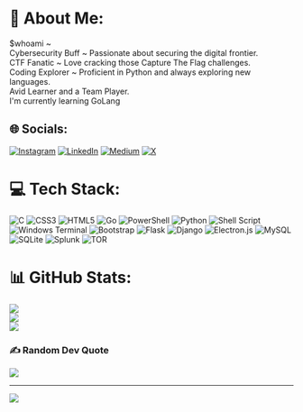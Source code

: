 # 💫 About Me:
$whoami ~<br>Cybersecurity Buff ~ Passionate about securing the digital frontier.<br>CTF Fanatic ~ Love cracking those Capture The Flag challenges.<br>Coding Explorer ~ Proficient in Python and always exploring new languages.<br>Avid Learner and a Team Player.<br>I'm currently learning GoLang<br> 


## 🌐 Socials:
[![Instagram](https://img.shields.io/badge/Instagram-%23E4405F.svg?logo=Instagram&logoColor=white)](https://instagram.com/sh1v4ng) [![LinkedIn](https://img.shields.io/badge/LinkedIn-%230077B5.svg?logo=linkedin&logoColor=white)](https://linkedin.com/in/shivang-tiwari2415) [![Medium](https://img.shields.io/badge/Medium-12100E?logo=medium&logoColor=white)](https://medium.com/@shivangtiwari2415) [![X](https://img.shields.io/badge/X-black.svg?logo=X&logoColor=white)](https://x.com/Sh1v4ng_T1w4r1) 

# 💻 Tech Stack:
![C](https://img.shields.io/badge/c-%2300599C.svg?style=for-the-badge&logo=c&logoColor=white) ![CSS3](https://img.shields.io/badge/css3-%231572B6.svg?style=for-the-badge&logo=css3&logoColor=white) ![HTML5](https://img.shields.io/badge/html5-%23E34F26.svg?style=for-the-badge&logo=html5&logoColor=white) ![Go](https://img.shields.io/badge/go-%2300ADD8.svg?style=for-the-badge&logo=go&logoColor=white) ![PowerShell](https://img.shields.io/badge/PowerShell-%235391FE.svg?style=for-the-badge&logo=powershell&logoColor=white) ![Python](https://img.shields.io/badge/python-3670A0?style=for-the-badge&logo=python&logoColor=ffdd54) ![Shell Script](https://img.shields.io/badge/shell_script-%23121011.svg?style=for-the-badge&logo=gnu-bash&logoColor=white) ![Windows Terminal](https://img.shields.io/badge/Windows%20Terminal-%234D4D4D.svg?style=for-the-badge&logo=windows-terminal&logoColor=white) ![Bootstrap](https://img.shields.io/badge/bootstrap-%238511FA.svg?style=for-the-badge&logo=bootstrap&logoColor=white) ![Flask](https://img.shields.io/badge/flask-%23000.svg?style=for-the-badge&logo=flask&logoColor=white) ![Django](https://img.shields.io/badge/django-%23092E20.svg?style=for-the-badge&logo=django&logoColor=white) ![Electron.js](https://img.shields.io/badge/Electron-191970?style=for-the-badge&logo=Electron&logoColor=white) ![MySQL](https://img.shields.io/badge/mysql-4479A1.svg?style=for-the-badge&logo=mysql&logoColor=white) ![SQLite](https://img.shields.io/badge/sqlite-%2307405e.svg?style=for-the-badge&logo=sqlite&logoColor=white) ![Splunk](https://img.shields.io/badge/splunk-%23000000.svg?style=for-the-badge&logo=splunk&logoColor=white) ![TOR](https://img.shields.io/badge/tor-%237E4798.svg?style=for-the-badge&logo=tor-project&logoColor=white)
# 📊 GitHub Stats:
![](https://github-readme-stats.vercel.app/api?username=shivang1209-dot&theme=city_lights&hide_border=false&include_all_commits=true&count_private=true)<br/>
![](https://github-readme-streak-stats.herokuapp.com/?user=shivang1209-dot&theme=city_lights&hide_border=false)<br/>
![](https://github-readme-stats.vercel.app/api/top-langs/?username=shivang1209-dot&theme=city_lights&hide_border=false&include_all_commits=true&count_private=true&layout=compact)

### ✍️ Random Dev Quote
![](https://quotes-github-readme.vercel.app/api?type=horizontal&theme=radical)

---
[![](https://visitcount.itsvg.in/api?id=shivang1209-dot&icon=0&color=0)](https://visitcount.itsvg.in)

<!-- Proudly created with GPRM ( https://gprm.itsvg.in ) -->
